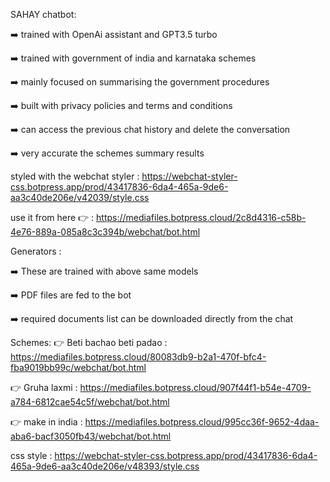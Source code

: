 SAHAY chatbot:

➡️ trained with OpenAi assistant and GPT3.5 turbo

➡️ trained with government of india and karnataka schemes 

➡️ mainly focused on summarising the government procedures

➡️ built with privacy policies and terms and conditions

➡️ can access the previous chat history and delete the conversation

➡️ very accurate the schemes summary results

 styled with the webchat styler : https://webchat-styler-css.botpress.app/prod/43417836-6da4-465a-9de6-aa3c40de206e/v42039/style.css
 
 use it from here 👉 : https://mediafiles.botpress.cloud/2c8d4316-c58b-4e76-889a-085a8c3c394b/webchat/bot.html

 Generators :
 
 ➡️ These are trained with above same models 
 
 ➡️ PDF files are fed to the bot 
 
 ➡️ required documents list can be downloaded directly from the chat

 Schemes:
 👉 Beti bachao beti padao : https://mediafiles.botpress.cloud/80083db9-b2a1-470f-bfc4-fba9019bb99c/webchat/bot.html

 👉 Gruha laxmi : https://mediafiles.botpress.cloud/907f44f1-b54e-4709-a784-6812cae54c5f/webchat/bot.html

 👉 make in india : https://mediafiles.botpress.cloud/995cc36f-9652-4daa-aba6-bacf3050fb43/webchat/bot.html

 css style : https://webchat-styler-css.botpress.app/prod/43417836-6da4-465a-9de6-aa3c40de206e/v48393/style.css

